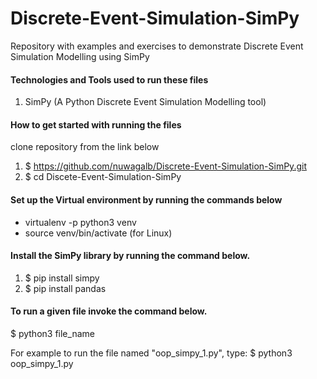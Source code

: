 # Discrete-Event-Simulation-SimPy
Repository with examples and exercises to demonstrate Discrete Event Simulation Modelling using SimPy

#### Technologies and Tools used to run these files

1. SimPy (A Python Discrete Event Simulation Modelling tool)

#### How to get started with running the files

clone repository from the link below

1. $ https://github.com/nuwagalb/Discrete-Event-Simulation-SimPy.git
2. $ cd Discete-Event-Simulation-SimPy

#### Set up the Virtual environment by running the commands below

- virtualenv -p python3 venv
- source venv/bin/activate (for Linux)

#### Install the SimPy library by running the command below.

1. $ pip install simpy
2. $ pip install pandas


#### To run a given file invoke the command below.

$ python3 file_name 

For example to run the file named "oop_simpy_1.py", type:
$ python3 oop_simpy_1.py
